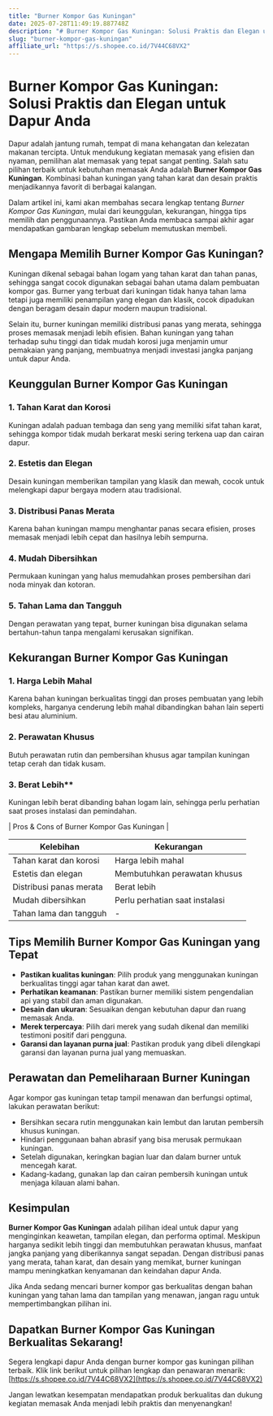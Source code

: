 ```yaml
---
title: "Burner Kompor Gas Kuningan"
date: 2025-07-28T11:49:19.887748Z
description: "# Burner Kompor Gas Kuningan: Solusi Praktis dan Elegan untuk Dapur Anda..."
slug: "burner-kompor-gas-kuningan"
affiliate_url: "https://s.shopee.co.id/7V44C68VX2"
---
```

# Burner Kompor Gas Kuningan: Solusi Praktis dan Elegan untuk Dapur Anda

Dapur adalah jantung rumah, tempat di mana kehangatan dan kelezatan makanan tercipta. Untuk mendukung kegiatan memasak yang efisien dan nyaman, pemilihan alat memasak yang tepat sangat penting. Salah satu pilihan terbaik untuk kebutuhan memasak Anda adalah **Burner Kompor Gas Kuningan**. Kombinasi bahan kuningan yang tahan karat dan desain praktis menjadikannya favorit di berbagai kalangan. 

Dalam artikel ini, kami akan membahas secara lengkap tentang *Burner Kompor Gas Kuningan*, mulai dari keunggulan, kekurangan, hingga tips memilih dan penggunaannya. Pastikan Anda membaca sampai akhir agar mendapatkan gambaran lengkap sebelum memutuskan membeli.

## Mengapa Memilih Burner Kompor Gas Kuningan?

Kuningan dikenal sebagai bahan logam yang tahan karat dan tahan panas, sehingga sangat cocok digunakan sebagai bahan utama dalam pembuatan kompor gas. Burner yang terbuat dari kuningan tidak hanya tahan lama tetapi juga memiliki penampilan yang elegan dan klasik, cocok dipadukan dengan beragam desain dapur modern maupun tradisional.

Selain itu, burner kuningan memiliki distribusi panas yang merata, sehingga proses memasak menjadi lebih efisien. Bahan kuningan yang tahan terhadap suhu tinggi dan tidak mudah korosi juga menjamin umur pemakaian yang panjang, membuatnya menjadi investasi jangka panjang untuk dapur Anda.

## Keunggulan Burner Kompor Gas Kuningan

### 1. Tahan Karat dan Korosi

Kuningan adalah paduan tembaga dan seng yang memiliki sifat tahan karat, sehingga kompor tidak mudah berkarat meski sering terkena uap dan cairan dapur.

### 2. Estetis dan Elegan

Desain kuningan memberikan tampilan yang klasik dan mewah, cocok untuk melengkapi dapur bergaya modern atau tradisional.

### 3. Distribusi Panas Merata

Karena bahan kuningan mampu menghantar panas secara efisien, proses memasak menjadi lebih cepat dan hasilnya lebih sempurna.

### 4. Mudah Dibersihkan

Permukaan kuningan yang halus memudahkan proses pembersihan dari noda minyak dan kotoran.

### 5. Tahan Lama dan Tangguh

Dengan perawatan yang tepat, burner kuningan bisa digunakan selama bertahun-tahun tanpa mengalami kerusakan signifikan.

## Kekurangan Burner Kompor Gas Kuningan

### 1. Harga Lebih Mahal

Karena bahan kuningan berkualitas tinggi dan proses pembuatan yang lebih kompleks, harganya cenderung lebih mahal dibandingkan bahan lain seperti besi atau aluminium.

### 2. Perawatan Khusus

Butuh perawatan rutin dan pembersihan khusus agar tampilan kuningan tetap cerah dan tidak kusam.

### 3. Berat Lebih**

Kuningan lebih berat dibanding bahan logam lain, sehingga perlu perhatian saat proses instalasi dan pemindahan.

| Pros & Cons of Burner Kompor Gas Kuningan |

| Kelebihan | Kekurangan |
|-----------------|--------------|
| Tahan karat dan korosi | Harga lebih mahal |
| Estetis dan elegan | Membutuhkan perawatan khusus |
| Distribusi panas merata | Berat lebih |
| Mudah dibersihkan | Perlu perhatian saat instalasi |
| Tahan lama dan tangguh | - |

## Tips Memilih Burner Kompor Gas Kuningan yang Tepat

- **Pastikan kualitas kuningan**: Pilih produk yang menggunakan kuningan berkualitas tinggi agar tahan karat dan awet.
- **Perhatikan keamanan**: Pastikan burner memiliki sistem pengendalian api yang stabil dan aman digunakan.
- **Desain dan ukuran**: Sesuaikan dengan kebutuhan dapur dan ruang memasak Anda.
- **Merek terpercaya**: Pilih dari merek yang sudah dikenal dan memiliki testimoni positif dari pengguna.
- **Garansi dan layanan purna jual**: Pastikan produk yang dibeli dilengkapi garansi dan layanan purna jual yang memuaskan.

## Perawatan dan Pemeliharaan Burner Kuningan

Agar kompor gas kuningan tetap tampil menawan dan berfungsi optimal, lakukan perawatan berikut:

- Bersihkan secara rutin menggunakan kain lembut dan larutan pembersih khusus kuningan.
- Hindari penggunaan bahan abrasif yang bisa merusak permukaan kuningan.
- Setelah digunakan, keringkan bagian luar dan dalam burner untuk mencegah karat.
- Kadang-kadang, gunakan lap dan cairan pembersih kuningan untuk menjaga kilauan alami bahan.

## Kesimpulan

**Burner Kompor Gas Kuningan** adalah pilihan ideal untuk dapur yang menginginkan keawetan, tampilan elegan, dan performa optimal. Meskipun harganya sedikit lebih tinggi dan membutuhkan perawatan khusus, manfaat jangka panjang yang diberikannya sangat sepadan. Dengan distribusi panas yang merata, tahan karat, dan desain yang memikat, burner kuningan mampu meningkatkan kenyamanan dan keindahan dapur Anda.

Jika Anda sedang mencari burner kompor gas berkualitas dengan bahan kuningan yang tahan lama dan tampilan yang menawan, jangan ragu untuk mempertimbangkan pilihan ini.

## Dapatkan Burner Kompor Gas Kuningan Berkualitas Sekarang!

Segera lengkapi dapur Anda dengan burner kompor gas kuningan pilihan terbaik. Klik link berikut untuk pilihan lengkap dan penawaran menarik: [https://s.shopee.co.id/7V44C68VX2](https://s.shopee.co.id/7V44C68VX2)

Jangan lewatkan kesempatan mendapatkan produk berkualitas dan dukung kegiatan memasak Anda menjadi lebih praktis dan menyenangkan!